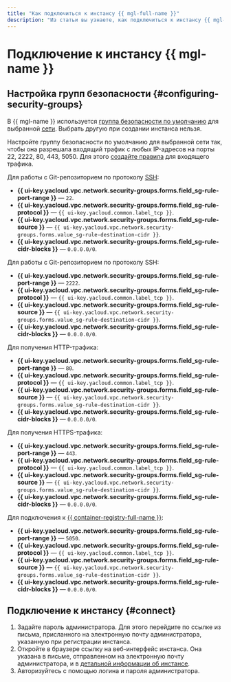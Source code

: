 ```yaml
---
title: "Как подключиться к инстансу {{ mgl-full-name }}"
description: "Из статьи вы узнаете, как подключиться к инстансу {{ mgl-name }}."
---
```


# Подключение к инстансу {{ mgl-name }}

## Настройка групп безопасности {#configuring-security-groups}

В {{ mgl-name }} используется [группа безопасности по умолчанию](../../vpc/concepts/security-groups.md#default-security-group) для выбранной [сети](../../vpc/concepts/network.md#network). Выбрать другую при создании инстанса нельзя.

Настройте группу безопасности по умолчанию для выбранной сети так, чтобы она разрешала входящий трафик с любых IP-адресов на порты 22, 2222, 80, 443, 5050. Для этого [создайте правила](../../vpc/operations/security-group-add-rule.md) для входящего трафика.

Для работы с Git-репозиторием по протоколу [SSH](../../glossary/ssh-keygen.md):
* **{{ ui-key.yacloud.vpc.network.security-groups.forms.field_sg-rule-port-range }}** — `22`.
* **{{ ui-key.yacloud.vpc.network.security-groups.forms.field_sg-rule-protocol }}** — `{{ ui-key.yacloud.common.label_tcp }}`.
* **{{ ui-key.yacloud.vpc.network.security-groups.forms.field_sg-rule-source }}** — `{{ ui-key.yacloud.vpc.network.security-groups.forms.value_sg-rule-destination-cidr }}`.
* **{{ ui-key.yacloud.vpc.network.security-groups.forms.field_sg-rule-cidr-blocks }}** — `0.0.0.0/0`.

Для работы с Git-репозиторием по протоколу SSH:
* **{{ ui-key.yacloud.vpc.network.security-groups.forms.field_sg-rule-port-range }}** — `2222`.
* **{{ ui-key.yacloud.vpc.network.security-groups.forms.field_sg-rule-protocol }}** — `{{ ui-key.yacloud.common.label_tcp }}`.
* **{{ ui-key.yacloud.vpc.network.security-groups.forms.field_sg-rule-source }}** — `{{ ui-key.yacloud.vpc.network.security-groups.forms.value_sg-rule-destination-cidr }}`.
* **{{ ui-key.yacloud.vpc.network.security-groups.forms.field_sg-rule-cidr-blocks }}** — `0.0.0.0/0`.

Для получения HTTP-трафика:
* **{{ ui-key.yacloud.vpc.network.security-groups.forms.field_sg-rule-port-range }}** — `80`.
* **{{ ui-key.yacloud.vpc.network.security-groups.forms.field_sg-rule-protocol }}** — `{{ ui-key.yacloud.common.label_tcp }}`.
* **{{ ui-key.yacloud.vpc.network.security-groups.forms.field_sg-rule-source }}** — `{{ ui-key.yacloud.vpc.network.security-groups.forms.value_sg-rule-destination-cidr }}`.
* **{{ ui-key.yacloud.vpc.network.security-groups.forms.field_sg-rule-cidr-blocks }}** — `0.0.0.0/0`.

Для получения HTTPS-трафика:
* **{{ ui-key.yacloud.vpc.network.security-groups.forms.field_sg-rule-port-range }}** — `443`.
* **{{ ui-key.yacloud.vpc.network.security-groups.forms.field_sg-rule-protocol }}** — `{{ ui-key.yacloud.common.label_tcp }}`.
* **{{ ui-key.yacloud.vpc.network.security-groups.forms.field_sg-rule-source }}** — `{{ ui-key.yacloud.vpc.network.security-groups.forms.value_sg-rule-destination-cidr }}`.
* **{{ ui-key.yacloud.vpc.network.security-groups.forms.field_sg-rule-cidr-blocks }}** — `0.0.0.0/0`.

Для подключения к [{{ container-registry-full-name }}](../../container-registry/):
* **{{ ui-key.yacloud.vpc.network.security-groups.forms.field_sg-rule-port-range }}** — `5050`.
* **{{ ui-key.yacloud.vpc.network.security-groups.forms.field_sg-rule-protocol }}** — `{{ ui-key.yacloud.common.label_tcp }}`.
* **{{ ui-key.yacloud.vpc.network.security-groups.forms.field_sg-rule-source }}** — `{{ ui-key.yacloud.vpc.network.security-groups.forms.value_sg-rule-destination-cidr }}`.
* **{{ ui-key.yacloud.vpc.network.security-groups.forms.field_sg-rule-cidr-blocks }}** — `0.0.0.0/0`.

## Подключение к инстансу {#connect}

1. Задайте пароль администратора. Для этого перейдите по ссылке из письма, присланного на электронную почту администратора, указанную при регистрации инстанса.
1. Откройте в браузере ссылку на веб-интерфейс инстанса. Она указана в письме, отправленном на электронную почту администратора, и в [детальной информации об инстансе](instance/instance-list.md#get).
1. Авторизуйтесь с помощью логина и пароля администратора.
